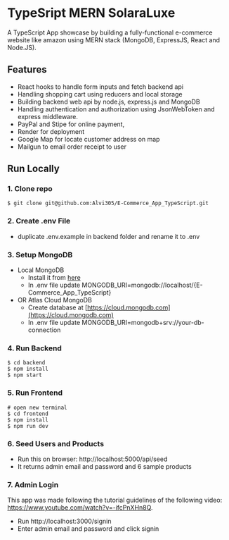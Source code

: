# TypeSript MERN SolaraLuxe

A TypeScript App showcase by building a fully-functional e-commerce website  like amazon using MERN stack (MongoDB, ExpressJS, React and Node.JS).

## Features

- React hooks to handle form inputs and fetch backend api
- Handling shopping cart using reducers and local storage
- Building backend web api by node.js, express.js and MongoDB
- Handling authentication and authorization using JsonWebToken and express middleware.
- PayPal and Stipe for online payment,
- Render for deployment
- Google Map for locate customer address on map
- Mailgun to email order receipt to user

## Run Locally

### 1. Clone repo

```
$ git clone git@github.com:Alvi305/E-Commerce_App_TypeScript.git
```

### 2. Create .env File

- duplicate .env.example in backend folder and rename it to .env

### 3. Setup MongoDB

- Local MongoDB
  - Install it from [here](https://www.mongodb.com/try/download/community)
  - In .env file update MONGODB_URI=mongodb://localhost/{E-Commerce_App_TypeScript}
- OR Atlas Cloud MongoDB
  - Create database at [https://cloud.mongodb.com](https://cloud.mongodb.com)
  - In .env file update MONGODB_URI=mongodb+srv://your-db-connection

### 4. Run Backend

```
$ cd backend
$ npm install
$ npm start
```

### 5. Run Frontend

```
# open new terminal
$ cd frontend
$ npm install
$ npm run dev
```

### 6. Seed Users and Products

- Run this on browser: http://localhost:5000/api/seed
- It returns admin email and password and 6 sample products

### 7. Admin Login

This app was made following the tutorial guidelines of the following video: https://www.youtube.com/watch?v=-ifcPnXHn8Q. 

- Run http://localhost:3000/signin
- Enter admin email and password and click signin
